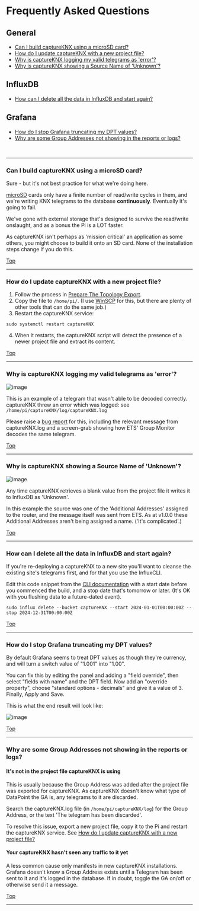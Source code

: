 # Frequently Asked Questions

## General
- [Can I build captureKNX using a microSD card?](#can-i-build-captureKNX-using-a-microsd-card)
- [How do I update captureKNX with a new project file?](#how-do-i-update-captureKNX-with-a-new-project-file)
- [Why is captureKNX logging my valid telegrams as 'error'?](#why-is-captureKNX-logging-my-valid-telegrams-as-error)
- [Why is captureKNX showing a Source Name of 'Unknown'?](#Why-is-captureKNX-showing-a-source-name-of-unknown)

## InfluxDB
- [How can I delete all the data in InfluxDB and start again?](#how-can-i-delete-all-the-data-in-influxdb-and-start-again)

## Grafana
- [How do I stop Grafana truncating my DPT values?](#how-do-i-stop-grafana-truncating-my-dpt-values)
- [Why are some Group Addresses not showing in the reports or logs?](#why-are-some-group-addresses-not-showing-in-the-reports-or-logs)

<br/>
<hr/>

### Can I build captureKNX using a microSD card?

Sure - but it's not best practice for what we're doing here.

[microSD](https://simple.wikipedia.org/wiki/MicroSD) cards only have a finite number of read/write cycles in them, and we're writing KNX telegrams to the database **continuously**. Eventually it's going to fail.

We've gone with external storage that's designed to survive the read/write onslaught, and as a bonus the Pi is a LOT faster.

As captureKNX isn't perhaps as 'mission critical' an application as some others, you might choose to build it onto an SD card. None of the installation steps change if you do this.

[Top](#frequently-asked-questions)

<hr>

### How do I update captureKNX with a new project file?

1. Follow the process in [Prepare The Topology Export](/docs/step1-prepare-the-topology-export.md).
2. Copy the file to `/home/pi/`. (I use [WinSCP](https://winscp.net/) for this, but there are plenty of other tools that can do the same job.)
3. Restart the captureKNX service:

```text
sudo systemctl restart captureKNX
```
4. When it restarts, the captureKNX script will detect the presence of a newer project file and extract its content.

[Top](#frequently-asked-questions)
<hr>


### Why is captureKNX logging my valid telegrams as 'error'?

![image](https://github.com/user-attachments/assets/8412ea42-8ff6-40ac-acbc-19dc02b38039)

This is an example of a telegram that wasn't able to be decoded correctly. captureKNX threw an error which was logged: see `/home/pi/captureKNX/log/captureKNX.log`

Please raise a [bug report](https://github.com/greiginsydney/captureKNX/issues/new?assignees=greiginsydney&labels=&projects=&template=bug_report.md&title=) for this, including the relevant message from captureKNX.log and a screen-grab showing how ETS' Group Monitor decodes the same telegram.

[Top](#frequently-asked-questions)
<hr>

### Why is captureKNX showing a Source Name of 'Unknown'?

![image](https://github.com/user-attachments/assets/75c3d95b-9a21-4cff-8413-ac0705bd779e)

Any time captureKNX retrieves a blank value from the project file it writes it to InfluxDB as 'Unknown'.

In this example the source was one of the 'Additional Addresses' assigned to the router, and the message itself was sent from ETS. As at v1.0.0 these Additional Addresses aren't being assigned a name. ('It's complicated'.)

[Top](#frequently-asked-questions)
<hr>

### How can I delete all the data in InfluxDB and start again?

If you're re-deploying a captureKNX to a new site you'll want to cleanse the existing site's telegrams first, and for that you use the InfluxCLI.

Edit this code snippet from the [CLI documentation](https://docs.influxdata.com/influxdb/cloud/write-data/delete-data/) with a start date before you commenced the build, and a stop date that's tomorrow or later. (It's OK with you flushing data to a future-dated event).

```text
sudo influx delete --bucket captureKNX --start 2024-01-01T00:00:00Z --stop 2024-12-31T00:00:00Z
```

[Top](#frequently-asked-questions)

<hr>


### How do I stop Grafana truncating my DPT values?

By default Grafana seems to treat DPT values as though they're currency, and will turn a switch value of "1.001" into "1.00".

You can fix this by editing the panel and adding a "field override", then select "fields with name" and the DPT field. Now add an "override property", choose "standard options - decimals" and give it a value of 3. Finally, Apply and Save.

This is what the end result will look like:

![image](https://github.com/user-attachments/assets/b783f5bd-cd51-44c1-9a51-ae0bef4e08de)


[Top](#frequently-asked-questions)
<hr>

### Why are some Group Addresses not showing in the reports or logs?

#### It's not in the project file captureKNX is using

This is usually because the Group Address was added after the project file was exported for captureKNX. As captureKNX doesn't know what type of DataPoint the GA is, any telegrams to it are discarded.

Search the captureKNX.log file (in `/home/pi/captureKNX/log`) for the Group Address, or the text 'The telegram has been discarded'.

To resolve this issue, export a new project file, copy it to the Pi and restart the captureKNX service. See [How do I update captureKNX with a new project file?](/docs/FAQ.md#How-do-i-update-captureKNX-with-a-new-project-file)

#### Your captureKNX hasn't seen any traffic to it yet
A less common cause only manifests in new captureKNX installations. Grafana doesn't know a Group Address exists until a Telegram has been sent to it and it's logged in the database. If in doubt, toggle the GA on/off or otherwise send it a message.

[Top](#frequently-asked-questions)
<hr>
